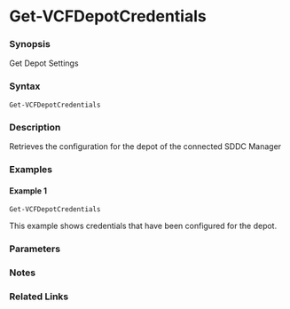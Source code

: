 # Get-VCFDepotCredentials

### Synopsis
Get Depot Settings

### Syntax
```
Get-VCFDepotCredentials
```

### Description
Retrieves the configuration for the depot of the connected SDDC Manager

### Examples
#### Example 1
```
Get-VCFDepotCredentials
```
This example shows credentials that have been configured for the depot.

### Parameters

### Notes

### Related Links
